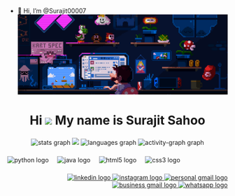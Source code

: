 - 👋 Hi, I’m @Surajit00007
![Banner](https://github.com/sayantancodex/sayantancodex/blob/main/coder.gif)
<h1 align="center"> Hi <img src="https://raw.githubusercontent.com/MartinHeinz/MartinHeinz/master/wave.gif" width="30px"> My name is Surajit Sahoo</h1>


###

<div align="center">
  <img src="https://github-readme-stats.vercel.app/api?username=SurajitSahoo&hide_title=false&hide_rank=false&show_icons=true&include_all_commits=true&count_private=true&disable_animations=false&theme=aura_dark&locale=en&hide_border=false" height="150" alt="stats graph"  />
  <img src="https://streak-stats.demolab.com/?user=SurajitSahoo&locale=en&mode=daily&theme=dark&hide_border=false&border_radius=5"  />
  <img src="https://github-readme-stats.vercel.app/api/top-langs?username=SurajitSahoo&locale=en&hide_title=false&layout=compact&card_width=320&langs_count=5&theme=dracula&hide_border=false" height="150" alt="languages graph"  />
  <img src="https://github-readme-activity-graph.vercel.app/graph?username=SurajitSahoo&theme=github-dark&area=true&hide_border=true&hide_title=false" height="150" alt="activity-graph graph"  />
</div>

###

<div align="left">
  <!-- Most used languages -->
  <p> <PYTHON> <JAVA> <HTML> <CSS> </p>
  <img src="https://cdn.jsdelivr.net/gh/devicons/devicon/icons/python/python-original.svg" height="35" alt="python logo"  />
  <img width="12" />
  <img src="https://cdn.jsdelivr.net/gh/devicons/devicon/icons/java/java-original.svg" height="35" alt="java logo"  />
  <img width="12" />
  <img src="https://cdn.jsdelivr.net/gh/devicons/devicon/icons/html5/html5-plain-wordmark.svg" height="35" alt="html5 logo"  />
  <img width="12" />
  <img src="https://cdn.jsdelivr.net/gh/devicons/devicon/icons/css3/css3-original.svg" height="35" alt="css3 logo"  />
</div>

###

<div align="right">
  <!-- Social Links -->
  <a href="https://www.linkedin.com/in/surajit-sahoo-084173335/" target="_blank">
    <img src="https://raw.githubusercontent.com/maurodesouza/profile-readme-generator/master/src/assets/icons/social/linkedin/default.svg" width="47" height="35" alt="linkedin logo"  />
  </a>
  <a href="https://www.instagram.com/surajit._007/" target="_blank">
    <img src="https://raw.githubusercontent.com/maurodesouza/profile-readme-generator/master/src/assets/icons/social/instagram/default.svg" width="47" height="35" alt="instagram logo"  />
  </a>
  <a href="mailto:surajitcoc121@gmail.com" target="_blank">
    <img src="https://raw.githubusercontent.com/maurodesouza/profile-readme-generator/master/src/assets/icons/social/gmail/default.svg" width="47" height="35" alt="personal gmail logo"  />
  </a>
  <a href="mailto:surajit007inc@gmail.com" target="_blank">
    <img src="https://raw.githubusercontent.com/maurodesouza/profile-readme-generator/master/src/assets/icons/social/gmail/default.svg" width="47" height="35" alt="business gmail logo"  />
  </a>
  <a href="https://wa.me/qr/EP5FD5HPXI3DM1" target="_blank">
    <img src="https://raw.githubusercontent.com/maurodesouza/profile-readme-generator/master/src/assets/icons/social/whatsapp/default.svg" width="47" height="35" alt="whatsapp logo"  />
  </a>
</div>

<div align="center" style="margin-top: 10px;">
  
</div>

###

